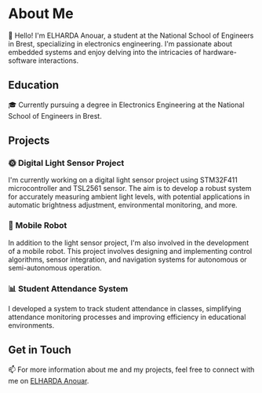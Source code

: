# About Me

👋 Hello! I'm ELHARDA Anouar, a student at the National School of Engineers in Brest, specializing in electronics engineering. I'm passionate about embedded systems and enjoy delving into the intricacies of hardware-software interactions.

## Education

🎓 Currently pursuing a degree in Electronics Engineering at the National School of Engineers in Brest.

## Projects

### 🌞 Digital Light Sensor Project
I'm currently working on a digital light sensor project using STM32F411 microcontroller and TSL2561 sensor. The aim is to develop a robust system for accurately measuring ambient light levels, with potential applications in automatic brightness adjustment, environmental monitoring, and more.

### 🤖 Mobile Robot
In addition to the light sensor project, I'm also involved in the development of a mobile robot. This project involves designing and implementing control algorithms, sensor integration, and navigation systems for autonomous or semi-autonomous operation.

### 📊 Student Attendance System
I developed a system to track student attendance in classes, simplifying attendance monitoring processes and improving efficiency in educational environments.

## Get in Touch

📫 For more information about me and my projects, feel free to connect with me on [ELHARDA Anouar](https://fr.linkedin.com/in/a-elharda).
